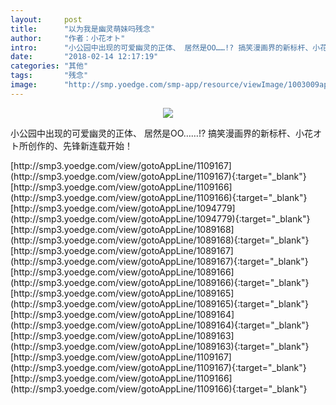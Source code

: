 ```yaml
---
layout:     post
title:      "以为我是幽灵萌妹吗残念"
author:     "作者：小花オト"
intro:      "小公园中出现的可爱幽灵的正体、 居然是OO……!? 搞笑漫画界的新标杆、小花オト所创作的、先锋新连载开始！"
date:       "2018-02-14 12:17:19"
categories: "其他"
tags:       "残念"
image:      "http://smp.yoedge.com/smp-app/resource/viewImage/1003009appline.png"
---
```

<div style="text-align: center">
<p><img src="http://smp.yoedge.com/smp-app/resource/viewImage/1003009appline.png"/></p>
</div>
<p class="post-meta">
<span>小公园中出现的可爱幽灵的正体、 居然是OO……!? 搞笑漫画界的新标杆、小花オト所创作的、先锋新连载开始！</span>
</p>
[http://smp3.yoedge.com/view/gotoAppLine/1109167](http://smp3.yoedge.com/view/gotoAppLine/1109167){:target="_blank"}
[http://smp3.yoedge.com/view/gotoAppLine/1109166](http://smp3.yoedge.com/view/gotoAppLine/1109166){:target="_blank"}
[http://smp3.yoedge.com/view/gotoAppLine/1094779](http://smp3.yoedge.com/view/gotoAppLine/1094779){:target="_blank"}
[http://smp3.yoedge.com/view/gotoAppLine/1089168](http://smp3.yoedge.com/view/gotoAppLine/1089168){:target="_blank"}
[http://smp3.yoedge.com/view/gotoAppLine/1089167](http://smp3.yoedge.com/view/gotoAppLine/1089167){:target="_blank"}
[http://smp3.yoedge.com/view/gotoAppLine/1089166](http://smp3.yoedge.com/view/gotoAppLine/1089166){:target="_blank"}
[http://smp3.yoedge.com/view/gotoAppLine/1089165](http://smp3.yoedge.com/view/gotoAppLine/1089165){:target="_blank"}
[http://smp3.yoedge.com/view/gotoAppLine/1089164](http://smp3.yoedge.com/view/gotoAppLine/1089164){:target="_blank"}
[http://smp3.yoedge.com/view/gotoAppLine/1089163](http://smp3.yoedge.com/view/gotoAppLine/1089163){:target="_blank"}
[http://smp3.yoedge.com/view/gotoAppLine/1109167](http://smp3.yoedge.com/view/gotoAppLine/1109167){:target="_blank"}
[http://smp3.yoedge.com/view/gotoAppLine/1109166](http://smp3.yoedge.com/view/gotoAppLine/1109166){:target="_blank"}


